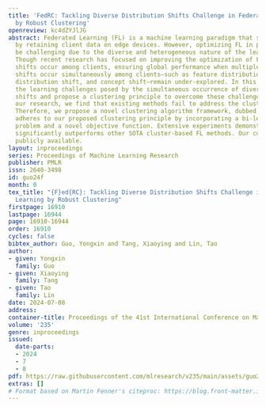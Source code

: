 ```yaml
---
title: 'FedRC: Tackling Diverse Distribution Shifts Challenge in Federated Learning
  by Robust Clustering'
openreview: kc4dZYJlJG
abstract: Federated Learning (FL) is a machine learning paradigm that safeguards privacy
  by retaining client data on edge devices. However, optimizing FL in practice can
  be challenging due to the diverse and heterogeneous nature of the learning system.
  Though recent research has focused on improving the optimization of FL when distribution
  shifts occur among clients, ensuring global performance when multiple types of distribution
  shifts occur simultaneously among clients—such as feature distribution shift, label
  distribution shift, and concept shift—remain under-explored. In this paper, we identify
  the learning challenges posed by the simultaneous occurrence of diverse distribution
  shifts and propose a clustering principle to overcome these challenges. Through
  our research, we find that existing methods fail to address the clustering principle.
  Therefore, we propose a novel clustering algorithm framework, dubbed as FedRC, which
  adheres to our proposed clustering principle by incorporating a bi-level optimization
  problem and a novel objective function. Extensive experiments demonstrate that FedRC
  significantly outperforms other SOTA cluster-based FL methods. Our code will be
  publicly available.
layout: inproceedings
series: Proceedings of Machine Learning Research
publisher: PMLR
issn: 2640-3498
id: guo24f
month: 0
tex_title: "{F}ed{RC}: Tackling Diverse Distribution Shifts Challenge in Federated
  Learning by Robust Clustering"
firstpage: 16910
lastpage: 16944
page: 16910-16944
order: 16910
cycles: false
bibtex_author: Guo, Yongxin and Tang, Xiaoying and Lin, Tao
author:
- given: Yongxin
  family: Guo
- given: Xiaoying
  family: Tang
- given: Tao
  family: Lin
date: 2024-07-08
address:
container-title: Proceedings of the 41st International Conference on Machine Learning
volume: '235'
genre: inproceedings
issued:
  date-parts:
  - 2024
  - 7
  - 8
pdf: https://raw.githubusercontent.com/mlresearch/v235/main/assets/guo24f/guo24f.pdf
extras: []
# Format based on Martin Fenner's citeproc: https://blog.front-matter.io/posts/citeproc-yaml-for-bibliographies/
---
```


